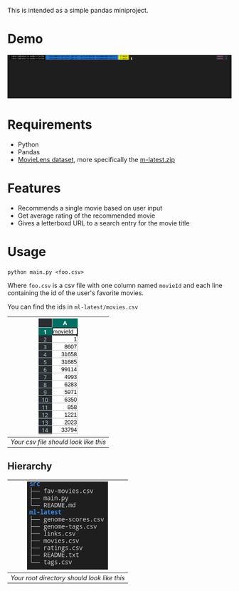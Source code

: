 This is intended as a simple pandas miniproject.

# Demo

![](ressources/demo_speed.gif)

# Requirements

- Python
- Pandas
- [MovieLens dataset](https://grouplens.org/datasets/movielens/), more specifically the [m-latest.zip](https://files.grouplens.org/datasets/movielens/ml-latest.zip)


# Features

- Recommends a single movie based on user input
- Get average rating of the recommended movie
- Gives a letterboxd URL to a search entry for the movie title

# Usage

`python main.py <foo.csv>`

Where `foo.csv` is a csv file with one column named `movieId` and each line containing the id of the user's favorite movies.

You can find the ids in `ml-latest/movies.csv`

| ![Your csv file should look like this](ressources/README-fav-movies.png) |
| --- |
| *Your csv file should look like this* |

## Hierarchy
| ![Your root directory should look like this](ressources/README-tree.png) |
| --- | 
| *Your root directory should look like this* |


